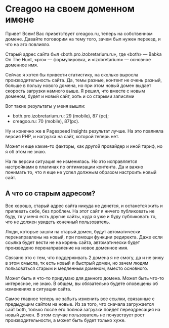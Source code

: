 # Creagoo на своем доменном имене

Привет Всем! Вас приветствует creagoo.ru, теперь на собственном домене. Давайте поговорим на тему того, зачем был
нужен переезд, и что на это повлияло.

Старый адрес сайта был «both.pro.izobretarium.ru», где «both» — Babka On The Hunt, «pro» — формулировка, и
«izobretarium» — основное доменное имя.

Сейчас я хотел бы привести статистику, на сколько выросла производительность сайта. Да, темы разные, контент не очень
разный, больше в пользу нового домена, но при этом новый домен выдает скорость загрузки намного выше. Я решил, что
вместе с новым доменом, будет и новый сайт, хоть и со старыми записями

Вот такие результаты у меня вышли:

<ul>
    <li>both.pro.izobretarium.ru: 29 (mobile), 87 (pc);</li>
    <li>creagoo.ru: 70 (mobile), 87(pc).</li>
</ul>

Ну и конечно же в Pagespeed Insights результат лучше. На это повлияла версия PHP, и нагрузка на сайт, которой теперь
нет.

Может и еще какие-то факторы, как другой провайдер и иной тариф, но я об этом не знаю.

На пк версии ситуация не изменилась. Но это исправляется настройками в плагинах по оптимизации контента. Да и
важно понимать то, что я еще не успел должным образом настроить новый сайт.

## А что со старым адресом?

Все хорошо, старый адрес сайта никуда не денется, и останется жить и припевать себе, без проблем. На этот сайт я
ничего публиковать не буду, тк у меня есть другие сайты, куда я уже и буду публиковать то, что не должен увидеть
конечный пользователь.

Люди, которые зашли на старый домен, будут автоматически перенаправлены на новый, при помощи функции редиректа. Даже
если ссылка будет вести не на корень сайта, автоматически будет произведено перенаправление на новое доменное имя.

Связано это с тем, что поддерживать 2 домена я не смогу, да и не вижу в этом смысла, тк есть новый и быстрый домен,
но зачем людям пользоваться старым и медленным доменом, вместо основного.

Может быть я что-то придумаю для данного домена. Может быть что-то интересное, не знаю. В общем, вы обязательно
будете оповещены об изменениях в ситуации сайта.

Самое главное теперь не забыть изменить все ссылки, связанные с предыдущим сайтом на новые. Из за того, что сначала
загружается сайт both, только после его полной загрузки пойдет переадресация на новый домен. В этом случае
пользователь не почувствует рост производительности, а может быть будет только хуже.
